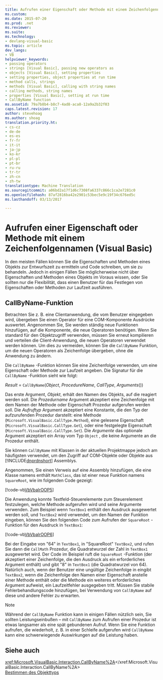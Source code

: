 ```yaml
---
title: Aufrufen einer Eigenschaft oder Methode mit einem Zeichenfolgennamen (Visual Basic) | Microsoft-Dokumentation
ms.custom: 
ms.date: 2015-07-20
ms.prod: .net
ms.reviewer: 
ms.suite: 
ms.technology:
- devlang-visual-basic
ms.topic: article
dev_langs:
- VB
helpviewer_keywords:
- passing operators
- strings [Visual Basic], passing new operators as
- objects [Visual Basic], setting properties
- setting properties, object properties at run time
- method calls, strings
- methods [Visual Basic], calling with string names
- calling methods, string names
- properties [Visual Basic], setting at run time
- CallByName function
ms.assetid: 79a7b8b4-b8c7-4ad8-aca8-12a9a2b32f03
caps.latest.revision: 17
author: stevehoag
ms.author: shoag
translation.priority.ht:
- cs-cz
- de-de
- es-es
- fr-fr
- it-it
- ja-jp
- ko-kr
- pl-pl
- pt-br
- ru-ru
- tr-tr
- zh-cn
- zh-tw
translationtype: Machine Translation
ms.sourcegitcommit: a06bd2a17f1d6c7308fa6337c866c1ca2e7281c0
ms.openlocfilehash: 87af2816ba42e2901c53bec5e9c19f34c676ed5c
ms.lasthandoff: 03/13/2017

---
```

# <a name="calling-a-property-or-method-using-a-string-name-visual-basic"></a>Aufrufen einer Eigenschaft oder Methode mit einem Zeichenfolgennamen (Visual Basic)
In den meisten Fällen können Sie die Eigenschaften und Methoden eines Objekts zur Entwurfszeit zu ermitteln und Code schreiben, um sie zu behandeln. Jedoch in einigen Fällen Sie möglicherweise nicht über Eigenschaften und Methoden eines Objekts im Voraus wissen, oder Sie sollten nur die Flexibilität, dass einen Benutzer für das Festlegen von Eigenschaften oder Methoden zur Laufzeit ausführen.  
  
## <a name="callbyname-function"></a>CallByName-Funktion  
 Betrachten Sie z. B. eine Clientanwendung, die vom Benutzer eingegeben wird, übergeben Sie einen Operator für eine COM-Komponente Ausdrücke auswertet. Angenommen Sie, Sie werden ständig neue Funktionen hinzufügen, auf die Komponente, die neue Operatoren benötigen. Wenn Sie standard für den Objektzugriff verwenden, müssen Sie erneut kompilieren und verteilen die Client-Anwendung, die neuen Operatoren verwendet werden können. Um dies zu vermeiden, können Sie die `CallByName` Funktion, um die neuen Operatoren als Zeichenfolge übergeben, ohne die Anwendung zu ändern.  
  
 Die `CallByName` -Funktion können Sie eine Zeichenfolge verwenden, um eine Eigenschaft oder Methode zur Laufzeit angeben. Die Signatur für die `CallByName` -Funktion sieht wie folgt:  
  
 *Result* = `CallByName`(*Object*, *ProcedureName*, *CallType*, *Arguments*())  
  
 Das erste Argument, *Objekt*, erhält den Namen des Objekts, auf die reagiert werden soll. Die *Prozedurname* Argument akzeptiert eine Zeichenfolge mit dem Namen der Methode oder Eigenschaft Prozedur aufgerufen werden soll. Die *Aufruftyp* Argument akzeptiert eine Konstante, die den Typ der aufzurufenden Prozedur darstellt: eine Methode (`Microsoft.VisualBasic.CallType.Method`), eine gelesene Eigenschaft (`Microsoft.VisualBasic.CallType.Get`), oder eine festgelegte Eigenschaft (`Microsoft.VisualBasic.CallType.Set`). Die *Argumente* das optionale Argument akzeptiert ein Array vom Typ `Object` , die keine Argumente an die Prozedur enthält.  
  
 Sie können `CallByName` mit Klassen in der aktuellen Projektmappe jedoch am häufigsten verwendet, um den Zugriff auf COM-Objekte oder Objekte aus [!INCLUDE[dnprdnshort](../../../../csharp/getting-started/includes/dnprdnshort_md.md)] Assemblys.  
  
 Angenommen, Sie einen Verweis auf eine Assembly hinzufügen, die eine Klasse namens enthält `MathClass`, das ist einer neue Funktion namens `SquareRoot`, wie im folgenden Code gezeigt:  
  
 [!code-vb[VbVbalrOOP&#53;](../../../../visual-basic/misc/codesnippet/VisualBasic/calling-a-property-or-method-using-a-string-name_1.vb)]  
  
 Die Anwendung konnte Textfeld-Steuerelemente zum Steuerelement festzulegen, welche Methode aufgerufen wird und seine Argumente verwenden. Zum Beispiel wenn `TextBox1` enthält den Ausdruck ausgewertet werden soll, und `TextBox2` wird verwendet, um den Namen der Funktion eingeben, können Sie den folgenden Code zum Aufrufen der `SquareRoot` -Funktion für den Ausdruck in `TextBox1`:  
  
 [!code-vb[VbVbalrOOP&#54;](../../../../visual-basic/misc/codesnippet/VisualBasic/calling-a-property-or-method-using-a-string-name_2.vb)]  
  
 Bei der Eingabe von "64" in `TextBox1`, in "SquareRoot" `TextBox2`, und rufen Sie dann die `CallMath` Prozedur, die Quadratwurzel der Zahl in `TextBox1` ausgewertet wird. Der Code im Beispiel ruft die `SquareRoot` -Funktion (der akzeptiert einer Zeichenfolge, die den Ausdruck als ein erforderliches Argument enthält) und gibt "8" in `TextBox1` (die Quadratwurzel von 64). Natürlich auch, wenn der Benutzer eine ungültige Zeichenfolge in eingibt `TextBox2`, wenn die Zeichenfolge den Namen einer Eigenschaft anstelle einer Methode enthält oder die Methode ein weiteres erforderliches Argument aufweist, ein Laufzeitfehler ausgegeben tritt. Müssen Sie stabile Fehlerbehandlungscode hinzufügen, bei Verwendung von `CallByName` auf diese und andere Fehler zu erwarten.  
  
> [!NOTE]
>  Während der `CallByName` Funktion kann in einigen Fällen nützlich sein, Sie sollten Leistungseinbußen – mit `CallByName` zum Aufrufen einer Prozedur ist etwas langsamer als eine spät gebundenen Aufruf. Wenn Sie eine Funktion aufrufen, die wiederholt, z. B. in einer Schleife aufgerufen wird `CallByName` kann eine schwerwiegende Auswirkungen auf die Leistung haben.  
  
## <a name="see-also"></a>Siehe auch  
 <xref:Microsoft.VisualBasic.Interaction.CallByName%2A></xref:Microsoft.VisualBasic.Interaction.CallByName%2A>   
 [Bestimmen des Objekttyps](../../../../visual-basic/programming-guide/language-features/early-late-binding/determining-object-type.md)
